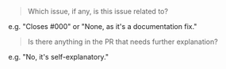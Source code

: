 <!---
Except for minor documentation fixes, each pull request must be associated with an open issue. If a corresponding issue does not exist, please stop. Instead, create an issue so we can discuss the change first.

If an issue exists, please continue by answering these two questions:  -->

> Which issue, if any, is this issue related to?

e.g. "Closes #000" or "None, as it's a documentation fix."

> Is there anything in the PR that needs further explanation?

e.g. "No, it's self-explanatory."
